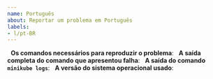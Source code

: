 ```yaml
---
name: Português
about: Reportar um problema em Português
labels:
- l/pt-BR
---
```

<!-- Use este modelo ao reportar um problema e forneça o máximo de informações possível. Se não fazer isso, pode haver um atraso na resposta. A equipe agradece. -->
 
**Os comandos necessários para reproduzir o problema**:
 
**A saída completa do comando que apresentou falha**:
 
**A saída do comando `minikube logs`**:
 
**A versão do sistema operacional usado**:
